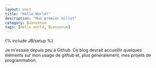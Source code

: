 ```yaml
---
layout: post
title: "Hello World!"
description: "Mon premier billet"
category: Bienvenue
tags: [Hello world, Bienvenue]
---
```

{% include JB/setup %}

Je m'essaie depuis peu à Github. Ce blog devrait accueillir quelques éléments sur mon usage de github et, plus généralement, mes projets de programmation.
